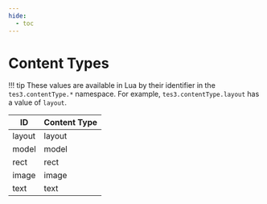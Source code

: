 ```yaml
---
hide:
  - toc
---
```


# Content Types

!!! tip
	These values are available in Lua by their identifier in the `tes3.contentType.*` namespace. For example, `tes3.contentType.layout` has a value of `layout`.

ID       | Content Type
-------- | --------------
layout   | layout
model    | model
rect     | rect
image    | image
text     | text